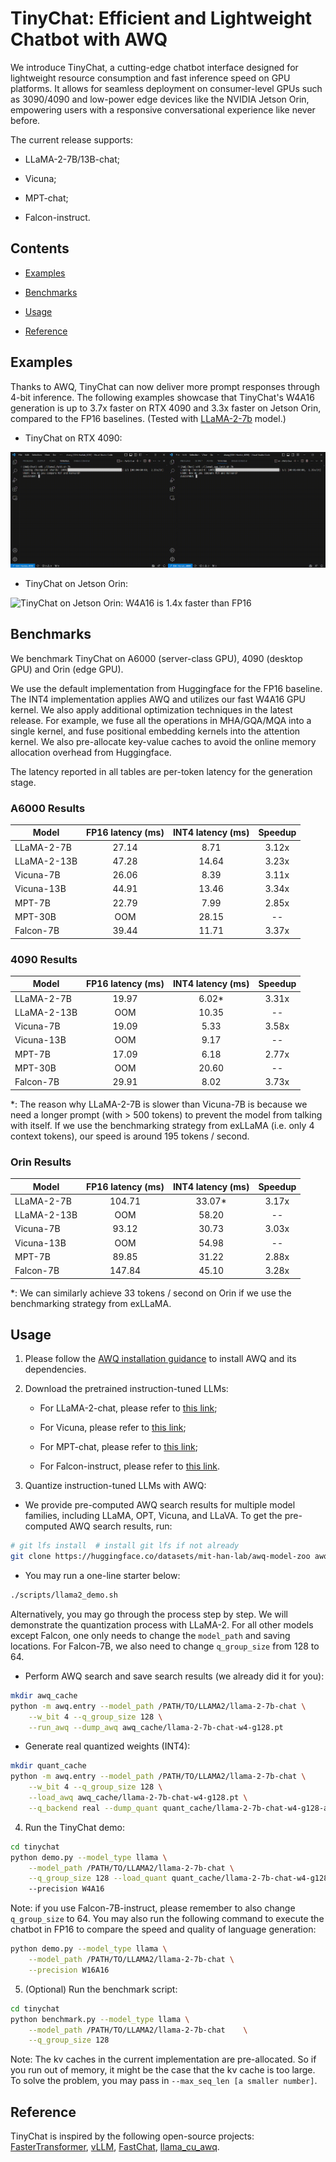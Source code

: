 # TinyChat: Efficient and Lightweight Chatbot with AWQ

We introduce TinyChat, a cutting-edge chatbot interface designed for lightweight resource consumption and fast inference speed on GPU platforms. It allows for seamless deployment on consumer-level GPUs such as 3090/4090 and low-power edge devices like the NVIDIA Jetson Orin, empowering users with a responsive conversational experience like never before.



The current release supports:

- LLaMA-2-7B/13B-chat;

- Vicuna;

- MPT-chat;

- Falcon-instruct.



## Contents

- [Examples](#examples)

- [Benchmarks](#benchmarks)

- [Usage](#usage)

- [Reference](#reference)


## Examples

Thanks to AWQ, TinyChat can now deliver more prompt responses through 4-bit inference. The following examples showcase that TinyChat's W4A16 generation is up to 3.7x faster on RTX 4090 and 3.3x faster on Jetson Orin, compared to the FP16 baselines. (Tested with [LLaMA-2-7b]( https://huggingface.co/meta-llama/Llama-2-7b-chat-hf ) model.)

* TinyChat on RTX 4090:

![TinyChat on RTX 4090: W4A16 is 2.3x faster than FP16](./figures/4090_example.gif)

* TinyChat on Jetson Orin:

![TinyChat on Jetson Orin: W4A16 is 1.4x faster than FP16](./figures/orin_example.gif)


## Benchmarks

We benchmark TinyChat on A6000 (server-class GPU), 4090 (desktop GPU) and Orin (edge GPU).

We use the default implementation from Huggingface for the FP16 baseline. The INT4 implementation applies AWQ and utilizes our fast W4A16 GPU kernel. We also apply additional optimization techniques in the latest release. For example, we fuse all the operations in MHA/GQA/MQA into a single kernel, and fuse positional embedding kernels into the attention kernel. We also pre-allocate key-value caches to avoid the online memory allocation overhead from Huggingface.

The latency reported in all tables are per-token latency for the generation stage.

### A6000 Results

| Model       | FP16 latency (ms) | INT4 latency (ms) | Speedup |
| ----------- |:-----------------:|:-----------------:|:-------:|
| LLaMA-2-7B  | 27.14             |     8.71         | 3.12x   |
| LLaMA-2-13B | 47.28             |     14.64         | 3.23x   |
| Vicuna-7B   | 26.06             |     8.39         | 3.11x   |
| Vicuna-13B  | 44.91             |     13.46         | 3.34x   |
| MPT-7B      | 22.79             |    7.99          | 2.85x   |
| MPT-30B     | OOM               |   28.15           | --      |
| Falcon-7B   | 39.44             |     11.71         | 3.37x   |

### 4090 Results

| Model       | FP16 latency (ms) | INT4 latency (ms) | Speedup |
| ----------- |:-----------------:|:-----------------:|:-------:|
| LLaMA-2-7B  | 19.97             | 6.02*              | 3.31x   |
| LLaMA-2-13B | OOM               | 10.35             | --      |
| Vicuna-7B   | 19.09             | 5.33              | 3.58x   |
| Vicuna-13B  | OOM               | 9.17             | --      |
| MPT-7B      | 17.09             | 6.18             | 2.77x   |
| MPT-30B     | OOM               | 20.60             | --      |
| Falcon-7B   | 29.91             | 8.02             | 3.73x   |

*: The reason why LLaMA-2-7B is slower than Vicuna-7B is because we need a longer prompt (with > 500 tokens) to prevent the model from talking with itself. If we use the benchmarking strategy from exLLaMA (i.e. only 4 context tokens), our speed is around 195 tokens / second.

### Orin Results

| Model       | FP16 latency (ms) | INT4 latency (ms) | Speedup |
| ----------- |:-----------------:|:-----------------:|:-------:|
| LLaMA-2-7B  | 104.71            | 33.07*             | 3.17x   |
| LLaMA-2-13B | OOM               | 58.20            | --      |
| Vicuna-7B   | 93.12             | 30.73             | 3.03x   |
| Vicuna-13B  | OOM               | 54.98             | --      |
| MPT-7B      | 89.85             | 31.22             | 2.88x   |
| Falcon-7B   | 147.84            | 45.10            | 3.28x   |

*: We can similarly achieve 33 tokens / second on Orin if we use the benchmarking strategy from exLLaMA.

## Usage

1. Please follow the [AWQ installation guidance](https://github.com/mit-han-lab/llm-awq#readme) to install AWQ and its dependencies.

2. Download the pretrained instruction-tuned LLMs:
   
   - For LLaMA-2-chat, please refer to [this link](https://huggingface.co/meta-llama/Llama-2-7b-chat-hf);
   
   - For Vicuna, please refer to [this link](https://huggingface.co/lmsys/);
   
   - For MPT-chat, please refer to [this link](https://huggingface.co/mosaicml/mpt-7b-chat);
   
   - For Falcon-instruct, please refer to [this link](https://huggingface.co/tiiuae/falcon-7b-instruct).


3. Quantize instruction-tuned LLMs with AWQ:

- We provide pre-computed AWQ search results for multiple model families, including LLaMA, OPT, Vicuna, and LLaVA. To get the pre-computed AWQ search results, run:

```bash
# git lfs install  # install git lfs if not already
git clone https://huggingface.co/datasets/mit-han-lab/awq-model-zoo awq_cache
```

- You may run a one-line starter below:

```bash
./scripts/llama2_demo.sh
```

Alternatively, you may go through the process step by step. We will demonstrate the quantization process with LLaMA-2. For all other models except Falcon, one only needs to change the `model_path` and saving locations. For Falcon-7B, we also need to change `q_group_size` from 128 to 64.

- Perform AWQ search and save search results (we already did it for you):

```bash
mkdir awq_cache
python -m awq.entry --model_path /PATH/TO/LLAMA2/llama-2-7b-chat \
    --w_bit 4 --q_group_size 128 \
    --run_awq --dump_awq awq_cache/llama-2-7b-chat-w4-g128.pt
```

- Generate real quantized weights (INT4):

```bash
mkdir quant_cache
python -m awq.entry --model_path /PATH/TO/LLAMA2/llama-2-7b-chat \
    --w_bit 4 --q_group_size 128 \
    --load_awq awq_cache/llama-2-7b-chat-w4-g128.pt \
    --q_backend real --dump_quant quant_cache/llama-2-7b-chat-w4-g128-awq.pt
```

4. Run the TinyChat demo:

```bash
cd tinychat
python demo.py --model_type llama \
    --model_path /PATH/TO/LLAMA2/llama-2-7b-chat \
    --q_group_size 128 --load_quant quant_cache/llama-2-7b-chat-w4-g128-awq.pt \ 
    --precision W4A16
```

Note: if you use Falcon-7B-instruct, please remember to also change `q_group_size` to 64. You may also run the following command to execute the chatbot in FP16 to compare the speed and quality of language generation:

```bash
python demo.py --model_type llama \
    --model_path /PATH/TO/LLAMA2/llama-2-7b-chat \
    --precision W16A16
```

5. (Optional) Run the benchmark script:

```bash
cd tinychat
python benchmark.py --model_type llama \
    --model_path /PATH/TO/LLAMA2/llama-2-7b-chat	\
    --q_group_size 128
```

Note: The kv caches in the current implementation are pre-allocated. So if you run out of memory, it might be the case that the kv cache is too large. To solve the problem, you may pass in `--max_seq_len [a smaller number]`.

## Reference

TinyChat is inspired by the following open-source projects: [FasterTransformer](https://github.com/NVIDIA/FasterTransformer), [vLLM](https://github.com/vllm-project/vllm), [FastChat](https://github.com/lm-sys/FastChat), [llama_cu_awq](https://github.com/ankan-ban/llama_cu_awq).




